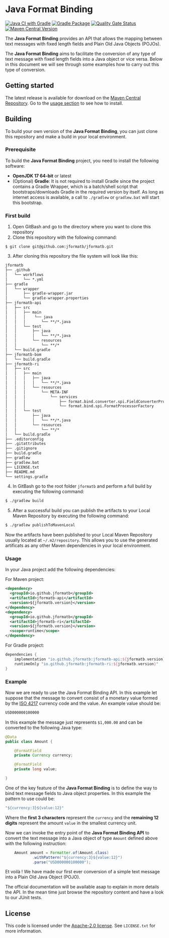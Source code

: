 # Java Format Binding

[![Java CI with Gradle](https://github.com/jformatb/jformatb/actions/workflows/gradle.yml/badge.svg)](https://github.com/jformatb/jformatb/actions/workflows/gradle.yml) [![Gradle Package](https://github.com/jformatb/jformatb/actions/workflows/gradle-publish.yml/badge.svg)](https://github.com/jformatb/jformatb/actions/workflows/gradle-publish.yml) [![Quality Gate Status](https://sonarcloud.io/api/project_badges/measure?project=jformatb_jformatb&metric=alert_status)](https://sonarcloud.io/summary/new_code?id=jformatb_jformatb) [![Maven Central Version](https://img.shields.io/maven-central/v/io.github.jformatb/jformatb-api?logo=apache%20maven&label=Maven%20Central)](https://mvnrepository.com/search?q=io.github.jformatb)

The **Java Format Binding** provides an API that allows the mapping between text messages with fixed length fields and Plain Old Java Objects (POJOs).

The **Java Format Binding** aims to facilitate the conversion of any type of text message with fixed length fields into a Java object or vice versa. Below in this document we will see through some examples how to carry out this type of conversion.

## Getting started

The latest release is available for download on the [Maven Central Repository](https://mvnrepository.com/search?q=io.github.jformatb). Go to the [usage section](#usage) to see how to install.

## Building

To build your own version of the **Java Format Binding**, you can just clone this repository and make a build in your local environment.

### Prerequisite

To build the **Java Format Binding** project, you need to install the following software:

 - **OpenJDK 17 64-bit** or latest
 - (Optional) **Gradle**: It is not required to install Gradle since the project contains a Gradle Wrapper, which is a batch/shell script that bootstraps/downloads Gradle in the required version by itself. As long as internet access is available, a call to `./gradlew` or `gradlew.bat` will start this bootstrap.

### First build

 1. Open GitBash and go to the directory where you want to clone this repository
 2. Clone this repository with the following command:

```git
$ git clone git@github.com:jformatb/jformatb.git
```

 3. After cloning this repository the file system will look like this:

```md
jformatb
├── .github
│   └── workflows
│       └── *.yml
├── gradle
│   └── wrapper
│       ├── gradle-wrapper.jar
│       └── gradle-wrapper.properties
├── jformatb-api
│   ├── src
│   │   ├── main
│   │   │    └── java
│   │   │       └── **/*.java
│   │   └── test
│   │       ├── java
│   │       │   └── **/*.java
│   │       └── resources
│   │           └── **/*
│   └── build.gradle
├── jformatb-bom
│   └── build.gradle
├── jformatb-ri
│   ├── src
│   │   ├── main
│   │   │   ├── java
│   │   │   │   └── **/*.java
│   │   │   └── resources
│   │   │       └── META-INF
│   │   │           └── services
│   │   │               ├── format.bind.converter.spi.FieldConverterProvider
│   │   │               └── format.bind.spi.FormatProcessorFactory
│   │   └── test
│   │       ├── java
│   │       │   └── **/*.java
│   │       └── resources
│   │           └── **/*
│   └── build.gradle
├── .editorconfig
├── .gitattributes
├── .gitignore
├── build.gradle
├── gradlew
├── gradlew.bat
├── LICENSE.txt
├── README.md
└── settings.gradle
```

 4. In GitBash go to the root folder `jformatb` and perform a full build by executing the following command:

```bash
$ ./gradlew build
```

 5. After a successful build you can publish the artifacts to your Local Maven Repository by executing the following command:

```bash
$ ./gradlew publishToMavenLocal
```

Now the artifacts have been published to your Local Maven Repository usually located at `~/.m2/repository`. This allows you to use the generated artificats as any other Maven dependencies in your local environment.

### Usage

In your Java project add the following dependencies:

For Maven project:

```xml
<dependency>
  <groupId>io.github.jformatb</groupId>
  <artifactId>jformatb-api</artifactId>
  <version>${jformatb.version}</version>
</dependency>
<dependency>
  <groupId>io.github.jformatb</groupId>
  <artifactId>jformatb-ri</artifactId>
  <version>${jformatb.version}</version>
  <scope>runtime</scope>
</dependency>
```

For Gradle project:

```groovy
dependencies {
    implementation "io.github.jformatb:jformatb-api:${jformatb.version}"
    runtimeOnly "io.github.jformatb:jformatb-ri:${jformatb.version}"
}
```

### Example

Now we are ready to use the Java Format Binding API. In this example let suppose that the message to convert consist of a monetary value formed by the [ISO 4217](https://en.wikipedia.org/wiki/ISO_4217) currency code and the value. An example value should be:

```md
USD000000100000
```

In this example the message just represents `$1,000.00` and can be converted to the following Java type:

```java
@Data
public class Amount {

    @FormatField
    private Currency currency;

    @FormatField
    private long value;

}
```

One of the key feature of the **Java Format Binding** is to define the way to bind text message fields to Java object properties. In this example the pattern to use could be:

```java
"${currency:3}${value:12}"
```

Where the **first 3 characters** represent the `currency` and the **remaining 12 digits** represent the amount `value` in the smallest currency unit.

Now we can invoke the entry point of the **Java Format Binding API** to convert the text message into a Java object of type `Amount` defined above with the following instruction:

```java
    Amount amount = Formatter.of(Amount.class)
            .withPattern("${currency:3}${value:12}")
            .parse("USD000000100000");
```

Et voilà ! We have made our first ever conversion of a simple text message into a Plain Old Java Object (POJO).

The official documentation will be available asap to explain in more details the API. In the mean time just browse the repository content and have a look to our JUnit tests.

## License

This code is licensed under the [Apache-2.0 license](https://www.apache.org/licenses/LICENSE-2.0). See `LICENSE.txt` for more information.
